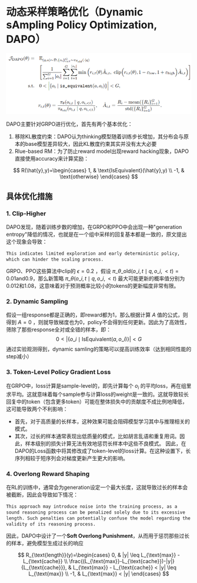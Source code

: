# 动态采样策略优化（Dynamic sAmpling Policy Optimization, DAPO）

<div align="center">
  <img src="imgs/dapo_eq.png" alt="替代文本">
</div>

DAPO主要针对GRPO进行优化，首先有两个基本优化：
1. 移除KL散度约束：DAPO认为thinking模型随着训练步长增加，其分布会与原本的base模型差异较大，因此KL散度约束其实并没有太大必要
2. Rlue-based RM：为了防止reward model出现reward hacking现象，DAPO直接使用accuracy来计算奖励：

$$ R(\hat{y},y)=\begin{cases}
1, & \text{IsEquivalent}(\hat{y},y) \\
-1, & \text{otherwise}
\end{cases} $$

## 具体优化措施
### 1. Clip-Higher
DAPO发现，随着训练步数的增加，在GRPO和PPO中会出现一种"generation entropy"降低的情况，也就是在一个组中采样的回复基本都是一致的，原文提出这个现象会导致：
```text
This indicates limited exploration and early deterministic policy, which can hinder the scaling process.
```
GRPO、PPO这些算法中clip的 $\epsilon = 0.2$ ，假设 $\pi\_{\theta\_{\text{old}}}(o\_{i,t} \mid q, o\_{i,<t}) = 0.01 \text{and} 0.9$，那么新策略 $\pi\_{\theta}(o\_{i,t} \mid q, o\_{i,<t})$ 最大可能更新的概率值分别为0.012和1.08，这意味着对于预测概率比较小的tokens的更新幅度非常有限。

### 2. Dynamic Sampling
假设一组response都是正确的，即reward都为1，那么根据计算 $A$ 值的公式，则得到 $A=0$ ，则就导致梯度也为0，policy不会得到任何更新。因此为了高效性，筛除了那些response全对或全错的样本，即：
$$0 < |\{o\_i \mid \text{IsEquivalent}(a,o\_i)\}| < G$$
通过实验观测得到，dynamic samling的策略可以提高训练效率（达到相同性能的step减小）

### 3. Token-Level Policy Gradient Loss
在GRPO中，loss计算是sample-level的，即先计算每个 $o_i$ 的平均loss，再在组里求平均。这就意味着每个sample参与计算loss的weight是一致的。这就导致较长回复中的token（包含更多token）可能在整体损失中的贡献度不成比例地降低，这可能导致两个不利影响：
- 首先，对于高质量的长样本，这种效果可能会阻碍模型学习其中与推理相关的模式。
- 其次，过长的样本通常表现出低质量的模式，比如胡言乱语和重复用词。因此，样本级别的损失计算无法有效地惩罚长样本中这些不良模式。
因此，在DAPO的Loss函数中将其修改成了token-level的loss计算。在这种设置下，长序列相较于短序列会对梯度更新产生更大的影响。

### 4. Overlong Reward Shaping
在RL的训练中，通常会为generation设定一个最大长度，这就导致过长的样本会被截断，因此会导致如下情况：
```text
This approach may introduce noise into the training process, as a sound reasoning process can be penalized solely due to its excessive length. Such penalties can potentially confuse the model regarding the validity of its reasoning process.
```
因此，DAPO中设计了一个**Soft Overlong Punishment**，从而用于惩罚那些过长的样本，避免模型生成过长的响应

$$ R_{\text{length}}(y)=\begin{cases}
0, & |y| \leq L_{\text{max}} - L_{\text{cache}} \\
\frac{(L_{\text{max}}-L_{\text{cache}})-|y|}{L_{\text{cache}}}, & L_{\text{max}} - L_{\text{cache}} < |y| \leq L_{\text{max}} \\
-1, & L_{\text{max}} < |y|
\end{cases} $$


